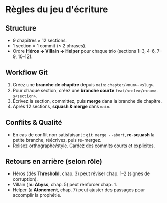 # Règles du jeu d'écriture

## Structure
- 9 chapitres × 12 sections.
- 1 section = 1 commit (≤ 2 phrases).
- Ordre **Héros → Villain → Helper** pour chaque trio (sections 1–3, 4–6, 7–9, 10–12).

## Workflow Git
1. Créez une **branche de chapitre** depuis `main`: `chapter/<num>-<slug>`.
2. Pour chaque section, créez une **branche courte** `feat/<role>/c<num>-s<section>`.
3. Écrivez la section, committez, puis **merge** dans la branche de chapitre.
4. Après 12 sections, **squash & merge** dans `main`.

## Conflits & Qualité
- En cas de conflit non satisfaisant : `git merge --abort`, **re-squash** la petite branche, réécrivez, puis re-mergez.
- Relisez orthographe/style. Gardez des commits courts et explicites.

## Retours en arrière (selon rôle)
- Héros (dès **Threshold**, chap. 3) peut réviser chap. 1–2 (signes de corruption).
- Villain (au **Abyss**, chap. 5) peut renforcer chap. 1.
- Helper (à **Atonement**, chap. 7) peut ajuster des passages pour accomplir la prophétie.